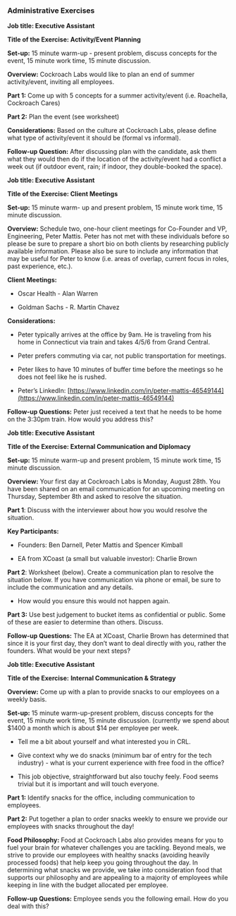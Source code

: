 ### Administrative Exercises

**Job title: Executive Assistant**

**Title of the Exercise: Activity/Event Planning**

**Set-up:** 15 minute warm-up - present problem, discuss concepts for the event, 15 minute work time, 15 minute discussion. 

**Overview:** Cockroach Labs would like to plan an end of summer activity/event, inviting all employees. 

**Part 1:** Come up with 5 concepts for a summer activity/event (i.e. Roachella, Cockroach Cares)

**Part 2:** Plan the event (see worksheet)

**Considerations:** Based on the culture at Cockroach Labs, please define what type of activity/event it should be (formal vs informal). 

**Follow-up Question:** After discussing plan with the candidate, ask them what they would then do if the location of the activity/event had a conflict a week out (if outdoor event, rain; if indoor, they double-booked the space).

**Job title: Executive Assistant**

**Title of the Exercise: Client Meetings**

**Set-up:** 15 minute warm- up and present problem, 15 minute work time, 15 minute discussion. 

**Overview:** Schedule two, one-hour client meetings for Co-Founder and VP, Engineering, Peter Mattis. Peter has not met with these individuals before so please be sure to prepare a short bio on both clients by researching publicly available information. Please also be sure to include any information that may be useful for Peter to know (i.e. areas of overlap, current focus in roles, past experience, etc.).

**Client Meetings:** 

- Oscar Health - Alan Warren

- Goldman Sachs - R. Martin Chavez

**Considerations:**

- Peter typically arrives at the office by 9am. He is traveling from his home in Connecticut via train and takes 4/5/6 from Grand Central.

- Peter prefers commuting via car, not public transportation for meetings. 

- Peter likes to have 10 minutes of buffer time before the meetings so he does not feel like he is rushed. 

- Peter’s LinkedIn: [https://www.linkedin.com/in/peter-mattis-46549144](https://www.linkedin.com/in/peter-mattis-46549144)

**Follow-up Questions:** Peter just received a text that he needs to be home on the 3:30pm train. How would you address this?

**Job title: Executive Assistant**

**Title of the Exercise: External Communication and Diplomacy**

**Set-up:** 15 minute warm-up and present problem, 15 minute work time, 15 minute discussion. 

**Overview:** Your first day at Cockroach Labs is Monday, August 28th. You have been shared on an email communication for an upcoming meeting on Thursday, September 8th and asked to resolve the situation. 

**Part 1**: Discuss with the interviewer about how you would resolve the situation. 

**Key Participants:** 

- Founders: Ben Darnell, Peter Mattis and Spencer Kimball

- EA from XCoast (a small but valuable investor): Charlie Brown

**Part 2**: Worksheet (below). Create a communication plan to resolve the situation below. If you have communication via phone or email, be sure to include the communication and any details. 

- How would you ensure this would not happen again.

**Part 3:** Use best judgement to bucket items as confidential or public. Some of these are easier to determine than others. Discuss.

**Follow-up Questions:** The EA at XCoast, Charlie Brown has determined that since it is your first day, they don’t want to deal directly with you, rather the founders. What would be your next steps?

**Job title: Executive Assistant**

**Title of the Exercise:** **Internal Communication & Strategy**

**Overview:** Come up with a plan to provide snacks to our employees on a weekly basis.  

**Set-up:** 15 minute warm-up-present problem, discuss concepts for the event, 15 minute work time, 15 minute discussion.  (currently we spend about $1400 a month which is about $14 per employee per week. 

- Tell me a bit about yourself and what interested you in CRL.

- Give context why we do snacks (minimum bar of entry for the tech industry) - what is your current experience with free food in the office?

- This job objective, straightforward but also touchy feely.  Food seems trivial but it is important and will touch everyone.

**Part 1:** Identify snacks for the office, including communication to employees.

**Part 2:** Put together a plan to order snacks weekly to ensure we provide our employees with snacks throughout the day!

**Food Philosophy:** Food at Cockroach Labs also provides means for you to fuel your brain for whatever challenges you are tackling. Beyond meals, we strive to provide our employees with healthy snacks (avoiding heavily processed foods) that help keep you going throughout the day. In determining what snacks we provide, we take into consideration food that supports our philosophy and are appealing to a majority of employees while keeping in line with the budget allocated per employee. 

**Follow-up Questions:** Employee sends you the following email. How do you deal with this?

